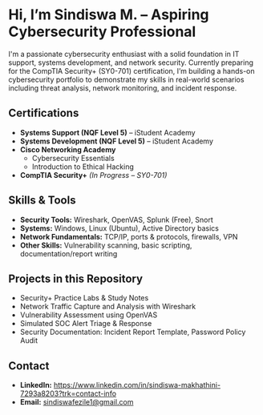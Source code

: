 # Hi, I’m Sindiswa M. – Aspiring Cybersecurity Professional

I'm a passionate cybersecurity enthusiast with a solid foundation in IT support, systems development, and network security. Currently preparing for the CompTIA Security+ (SY0-701) certification, I’m building a hands-on cybersecurity portfolio to demonstrate my skills in real-world scenarios including threat analysis, network monitoring, and incident response.

## Certifications

- **Systems Support (NQF Level 5)** – iStudent Academy  
- **Systems Development (NQF Level 5)** – iStudent Academy  
- **Cisco Networking Academy**  
  - Cybersecurity Essentials  
  - Introduction to Ethical Hacking  
- **CompTIA Security+** *(In Progress – SY0-701)*

## Skills & Tools

- **Security Tools:** Wireshark, OpenVAS, Splunk (Free), Snort  
- **Systems:** Windows, Linux (Ubuntu), Active Directory basics  
- **Network Fundamentals:** TCP/IP, ports & protocols, firewalls, VPN  
- **Other Skills:** Vulnerability scanning, basic scripting, documentation/report writing  

## Projects in this Repository

- Security+ Practice Labs & Study Notes  
- Network Traffic Capture and Analysis with Wireshark  
- Vulnerability Assessment using OpenVAS  
- Simulated SOC Alert Triage & Response  
- Security Documentation: Incident Report Template, Password Policy Audit  

## Contact

- **LinkedIn:** https://www.linkedin.com/in/sindiswa-makhathini-7293a8203?trk=contact-info
- **Email:** sindiswafezile1@gmail.com
